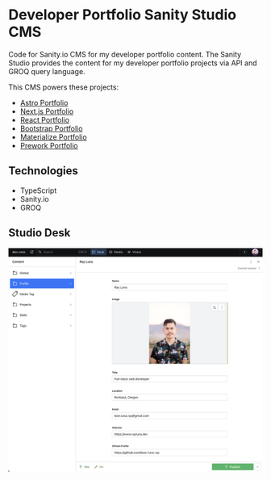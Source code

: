 # Developer Portfolio Sanity Studio CMS

Code for Sanity.io CMS for my developer portfolio content. The Sanity Studio provides the content for my developer portfolio projects via API and GROQ query language.

This CMS powers these projects:

- [Astro Portfolio](https://astro-portfolio-rldev.netlify.app/)
- [Next.js Portfolio](https://nextjs-portfolio-rldev.vercel.app/)
- [React Portfolio](https://react-portfolio-rldev.netlify.app/)
- [Bootstrap Portfolio](https://bootstrap-portfolio-rldev.netlify.app/)
- [Materialize Portfolio](https://materialize-portfolio-rldev.netlify.app/)
- [Prework Portfolio](https://prework-portfolio-rldev.netlify.app/)

## Technologies
- TypeScript
- Sanity.io
- GROQ

## Studio Desk
![Screenshot](./static/sanity-studio.png)



